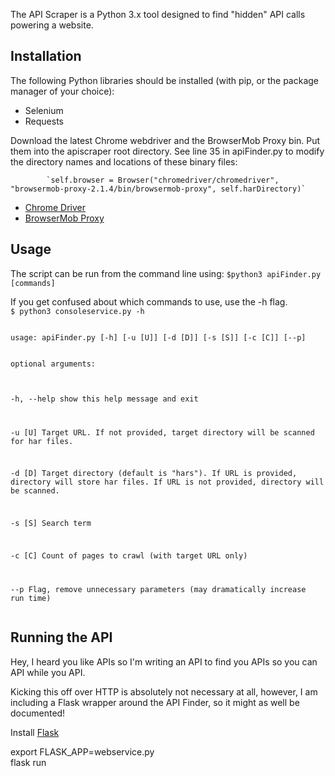 The API Scraper is a Python 3.x tool designed to find "hidden" API calls powering a website.


<h2>Installation</h2>
The following Python libraries should be installed (with pip, or the package manager of your choice):
<ul>
<li>Selenium</li>
<li>Requests</li>
</ul>
Download the latest Chrome webdriver and the BrowserMob Proxy bin. Put them into the apiscraper root directory. 
See line 35 in apiFinder.py to modify the directory names and locations of these binary files:

			`self.browser = Browser("chromedriver/chromedriver", "browsermob-proxy-2.1.4/bin/browsermob-proxy", self.harDirectory)`

<ul>
<li><a href="https://sites.google.com/a/chromium.org/chromedriver/downloads">Chrome Driver</a></li>
<li><a href="https://bmp.lightbody.net/">BrowserMob Proxy</a></li>
</ul>



<h2>Usage</h2>
The script can be run from the command line using:
<code>$python3 apiFinder.py [commands]</code>
<p>
If you get confused about which commands to use, use the -h flag. 

<code>
$ python3 consoleservice.py -h <p>
usage: apiFinder.py [-h] [-u [U]] [-d [D]] [-s [S]] [-c [C]] [--p]
<p>
optional arguments:<br>

  -h, --help  show this help message and exit<br>

  -u [U]      Target URL. If not provided, target directory will be scanned
              for har files.<br>

  -d [D]      Target directory (default is "hars"). If URL is provided,
              directory will store har files. If URL is not provided,
              directory will be scanned.<br>

  -s [S]      Search term<br>

  -c [C]      Count of pages to crawl (with target URL only)<br>
  
  --p         Flag, remove unnecessary parameters (may dramatically increase
              run time)<br>
  </code>

<h2>Running the API</h2>
Hey, I heard you like APIs so I'm writing an API to find you APIs so you can API while you API. 
<p>
Kicking this off over HTTP is absolutely not necessary at all, however, I am including a Flask wrapper around the API Finder, so it might as well be documented!
<p>
Install <a href="http://flask.pocoo.org/">Flask</a>
<p>
export FLASK_APP=webservice.py<br>
flask run
